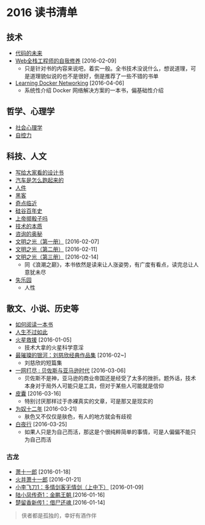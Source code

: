 # 2016 读书清单

## 技术

* [代码的未来](http://book.douban.com/subject/24536403/)
* [Web全栈工程师的自我修养](http://book.douban.com/subject/26598045/) [2016-02-09]
    * 只是针对书的内容来说吧，着实一般。全书技术没说什么，想说道理，可是道理貌似说的也不是很好，倒是推荐了一些不错的书单
* [Learning Docker Networking](https://book.douban.com/subject/26740778/) [2016-04-06]
    * 系统性介绍 Docker 网络解决方案的一本书，偏基础性介绍

## 哲学、心理学

* [社会心理学](http://book.douban.com/subject/1476651/)
* [自控力](http://book.douban.com/subject/10786473/)

## 科技、人文

* [写给大家看的设计书](http://book.douban.com/subject/3323633/)
* [汽车是怎么跑起来的](http://book.douban.com/subject/25761310/)
* [人件](http://book.douban.com/subject/1108725/)
* [黑客](http://book.douban.com/subject/6860890/)
* [奇点临近](http://book.douban.com/subject/6855803/)
* [硅谷百年史](http://book.douban.com/subject/25857804/)
* [上帝掷骰子吗](http://book.douban.com/subject/1467022/)
* [技术的本质](http://book.douban.com/subject/25846075/)
* [咨询的奥秘](http://book.douban.com/subject/25785829/)
* [文明之光（第一册）](http://book.douban.com/subject/25902942/) [2016-02-07]
* [文明之光（第二册）](http://book.douban.com/subject/25902222/) [2016-02-11]
* [文明之光（第三册）](http://book.douban.com/subject/26275177/) [2016-02-14]
    * 同《浪潮之巅》，本书依然是读来让人涨姿势，有广度有看点，读完总让人意犹未尽
* [失乐园](http://book.douban.com/subject/1008074/)
    * 人性

## 散文、小说、历史等

* [如何阅读一本书](http://book.douban.com/subject/1013208/)
* [人生不过如此](http://book.douban.com/subject/1987453/)
* [火星救援](http://book.douban.com/subject/26586492/) [2016-01-05]
    * 技术大拿的火星科学意淫
* [最璀璨的银河：刘慈欣经典作品集](http://www.duokan.com/book/66020) [2016-02~]
    * 刘慈欣的短篇集
* [一网打尽 : 贝佐斯与亚马逊时代](https://book.douban.com/subject/25766700/) [2016-03-06]
    * 贝佐斯不是神，亚马逊的商业帝国还是经受了太多的挫折。题外话，技术本身对于局外人可能只是工具，但对于某些人可能就是信仰
* [皮囊](https://book.douban.com/subject/26278687/) [2016-03-16]
    * 特别讨厌那样过于赤裸真实的文章，可是那又是现实的
* [为奴十二年](https://book.douban.com/subject/25768151/) [2016-03-21]
    * 肤色又不仅仅是肤色，有人的地方就会有歧视
* [白夜行](https://book.douban.com/subject/3259440/) [2016-03-25]
    * 如果人只是为自己而活，那这是个很纯粹简单的事情，可是人偏偏不能只为自己而活

### 古龙

* [萧十一郎](http://book.douban.com/subject/21778489/) [2016-01-18]
* [火并萧十一郎](http://book.douban.com/subject/1738644/) [2016-01-21]
* [小李飞刀1：多情剑客无情剑（上中下）](http://book.douban.com/subject/20397330/) [2016-01-09]
* [陆小凤传奇1：金鹏王朝 ](http://book.douban.com/subject/20516999/) [2016-01-16]
* [楚留香新传1：借尸还魂 ](http://book.douban.com/subject/20397334/) [2016-01-14]

> 侠者都是孤独的，幸好有酒作伴
